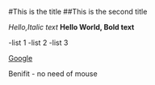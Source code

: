 #This is the title
##This is the second title

*Hello,Italic text*
**Hello World, Bold text**

-list 1
-list 2
-list 3

[Google](www.google.com "Click me")

Benifit - no need of mouse
